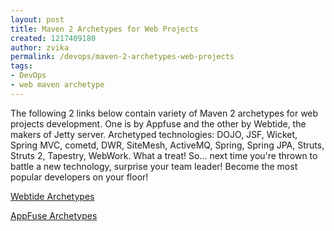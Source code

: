 ```yaml
---
layout: post
title: Maven 2 Archetypes for Web Projects
created: 1217409180
author: zvika
permalink: /devops/maven-2-archetypes-web-projects
tags:
- DevOps
- web maven archetype
---
```

<p>The following 2 links below contain variety of Maven 2 archetypes for web projects development. One is by Appfuse and the other by Webtide, the makers of Jetty server. Archetyped technologies: DOJO, JSF, Wicket, Spring MVC, cometd, DWR, SiteMesh, ActiveMQ, Spring, Spring JPA, Struts, Struts 2, Tapestry, WebWork. What a treat! So... next time you're thrown to battle a new technology, surprise your team leader! Become the most popular developers on your floor!</p> <p><a href="http://www.webtide.com/resources.jsp">Webtide Archetypes</a></p><p><a href="http://appfuse.org/display/APF/AppFuse+QuickStart">AppFuse Archetypes</a></p>
